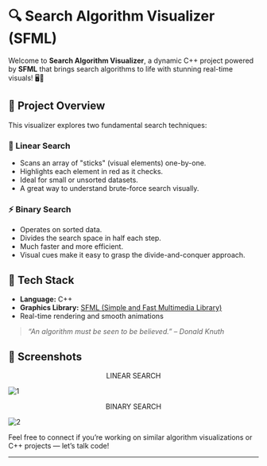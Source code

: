 # 🔍 Search Algorithm Visualizer (SFML)

Welcome to **Search Algorithm Visualizer**, a dynamic C++ project powered by **SFML** that brings search algorithms to life with stunning real-time visuals! 🖥️🎨

## 🚀 Project Overview

This visualizer explores two fundamental search techniques:

### 🔴 Linear Search
- Scans an array of "sticks" (visual elements) one-by-one.
- Highlights each element in red as it checks.
- Ideal for small or unsorted datasets.
- A great way to understand brute-force search visually.

### ⚡ Binary Search
- Operates on sorted data.
- Divides the search space in half each step.
- Much faster and more efficient.
- Visual cues make it easy to grasp the divide-and-conquer approach.

## 🎨 Tech Stack

- **Language:** C++
- **Graphics Library:** [SFML (Simple and Fast Multimedia Library)](https://www.sfml-dev.org/)
- Real-time rendering and smooth animations

> _“An algorithm must be seen to be believed.” – Donald Knuth_

## 📸 Screenshots
 
 <div align="center">LINEAR SEARCH</div>
 
![1](https://github.com/user-attachments/assets/e96a1940-c53c-4afe-90d5-fec6362a50a8)

 <div align="center">BINARY SEARCH</div>

![2](https://github.com/user-attachments/assets/7fe7ea5a-5c3a-42ff-b459-9e2fb714c5e1)


Feel free to connect if you’re working on similar algorithm visualizations or C++ projects — let’s talk code!

---


